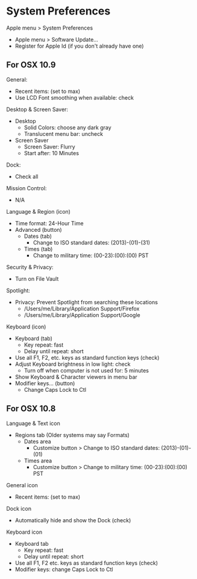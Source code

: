 # System Preferences


Apple menu > System Preferences

  * Apple menu > Software Update...
  * Register for Apple Id (if you don't already have one)


## For OSX 10.9

General:
  * Recent items: (set to max)
  * Use LCD Font smoothing when available: check

Desktop & Screen Saver:
  * Desktop
    * Solid Colors: choose any dark gray
    * Translucent menu bar: uncheck
  * Screen Saver
    * Screen Saver: Flurry
    * Start after: 10 Minutes

Dock:
  * Check all

Mission Control:
  * N/A
  
Language & Region (icon)
  * Time format: 24-Hour Time
  * Advanced (button)
    * Dates (tab)
      * Change to ISO standard dates: (2013)-(01)-(31)
    * Times (tab)
      * Change to military time: (00-23):(00):(00) PST

Security & Privacy:
  * Turn on File Vault
  
Spotlight:
  * Privacy: Prevent Spotlight from searching these locations
    * /Users/me/Library/Application Support/Firefox
    * /Users/me/Library/Application Support/Google

Keyboard (icon)
  * Keyboard (tab)
    * Key repeat: fast
    * Delay until repeat: short
  * Use all F1, F2, etc. keys as standard function keys (check)
  * Adjust Keyboard brightness in low light: check
    * Turn off when computer is not used for: 5 minutes 
  * Show Keyboard & Character viewers in menu bar 
  * Modifier keys... (button)
    * Change Caps Lock to Ctl

  
## For OSX 10.8

Language & Text icon 
  * Regions tab (Older systems may say Formats)
    * Dates area 
      * Customize button > Change to ISO standard dates: (2013)-(01)-(01)
    * Times area
      * Customize button > Change to military time: (00-23):(00):(00) PST

General icon 
  * Recent items: (set to max)

Dock icon 
  * Automatically hide and show the Dock (check)

Keyboard icon
  * Keyboard tab
    * Key repeat: fast
    * Delay until repeat: short
  * Use all F1, F2 etc. keys as standard function keys (check)
  * Modifier keys: change Caps Lock to Ctl

